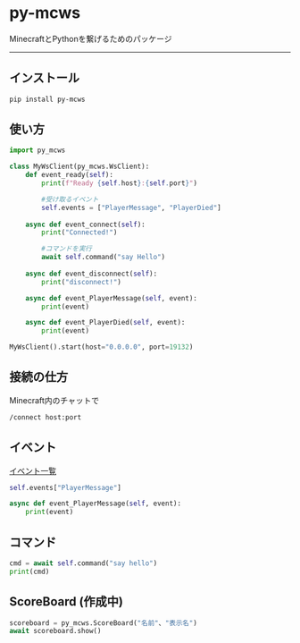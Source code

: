 # py-mcws
MinecraftとPythonを繋げるためのパッケージ

---

## インストール

```sh
pip install py-mcws
```

## 使い方

```python
import py_mcws

class MyWsClient(py_mcws.WsClient):
    def event_ready(self):
        print(f"Ready {self.host}:{self.port}")

        #受け取るイベント
        self.events = ["PlayerMessage", "PlayerDied"]
    
    async def event_connect(self):
        print("Connected!")

        #コマンドを実行
        await self.command("say Hello")
    
    async def event_disconnect(self):
        print("disconnect!")

    async def event_PlayerMessage(self, event):
        print(event)

    async def event_PlayerDied(self, event):
        print(event)

MyWsClient().start(host="0.0.0.0", port=19132)
```

## 接続の仕方

Minecraft内のチャットで

```cmd
/connect host:port
```

## イベント

[イベント一覧](https://gist.github.com/jocopa3/5f718f4198f1ea91a37e3a9da468675c#file-mcpe-w10-event-names)

```python
self.events["PlayerMessage"]

async def event_PlayerMessage(self, event):
    print(event)
```

## コマンド

```python
cmd = await self.command("say hello")
print(cmd)
```

## ScoreBoard (作成中)

```python
scoreboard = py_mcws.ScoreBoard("名前"、"表示名")
await scoreboard.show()
```
